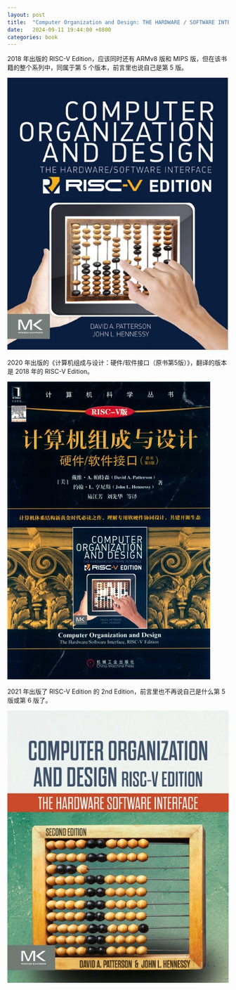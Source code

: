 ```yaml
---
layout: post
title:  "Computer Organization and Design: THE HARDWARE / SOFTWARE INTERFACE"
date:   2024-09-11 19:44:00 +0800
categories: book
---
```


2018 年出版的 RISC-V Edition，应该同时还有 ARMv8 版和 MIPS 版，但在该书籍的整个系列中，同属于第 5 个版本，前言里也说自己是第 5 版。

![](/images/computer-organization-and-design-risc-v-edition.jpg)

2020 年出版的《计算机组成与设计：硬件/软件接口（原书第5版）》，翻译的版本是 2018 年的 RISC-V Edition。

![](/images/computer-organization-and-design-risc-v-edition-zh.jpg)

2021 年出版了 RISC-V Edition 的 2nd Edition，前言里也不再说自己是什么第 5 版或第 6 版了。

![](/images/computer-organization-and-design-risc-v-edition-2nd-edition.jpg)

<script src="https://utteranc.es/client.js"
        repo="yingang/yingang.github.io"
        issue-term="pathname"
        label="Comment"
        theme="github-light"
        crossorigin="anonymous"
        async>
</script>